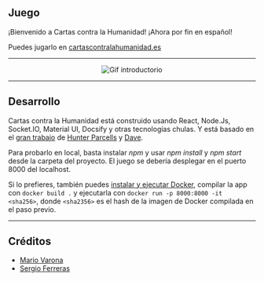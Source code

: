## Juego
¡Bienvenido a Cartas contra la Humanidad! ¡Ahora por fin en español!

Puedes jugarlo en [cartascontralahumanidad.es](http://cartascontralahumanidad.es)

***

<p align="center">
  <img alt="Gif introductorio" src="https://bmsalamanca.com/others/cartascontralahumanidad/hero.gif">
</p>

***

## Desarrollo

Cartas contra la Humanidad está construido usando React, Node.Js, Socket.IO, Material UI, Docsify y otras tecnologías chulas. Y está basado en el [gran trabajo](https://github.com/hparcells/cards-against-humanity) de [Hunter Parcells](https://github.com/hparcells) y [Dave](https://github.com/imdaveead).

Para probarlo en local, basta instalar _npm_ y usar _npm install_ y _npm start_ desde la carpeta del proyecto. El juego se debería desplegar en el puerto 8000 del localhost.

Si lo prefieres, también puedes [instalar y ejecutar Docker](http://docker.com/products/docker-desktop/), compilar la app con `docker build .` y ejecutarla con `docker run -p 8000:8000 -it <sha256>`, donde `<sha2356>` es el hash de la imagen de Docker compilada en el paso previo.

***

## Créditos
- [Mario Varona](https://github.com/mvarona)
- [Sergio Ferreras](https://github.com/SergioPucela)
